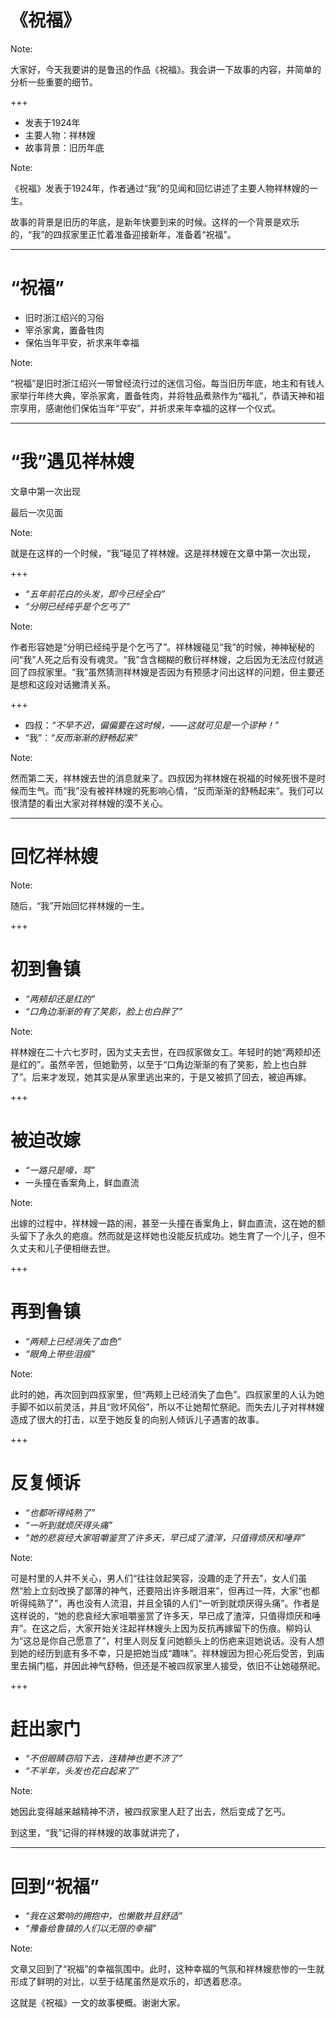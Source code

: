 # 《祝福》

Note:

大家好，今天我要讲的是鲁迅的作品《祝福》。我会讲一下故事的内容，并简单的分析一些重要的细节。

+++

- 发表于1924年
- 主要人物：祥林嫂
- 故事背景：旧历年底

Note:

《祝福》发表于1924年，作者通过“我”的见闻和回忆讲述了主要人物祥林嫂的一生。

故事的背景是旧历的年底，是新年快要到来的时候。这样的一个背景是欢乐的，“我”的四叔家里正忙着准备迎接新年，准备着“祝福”。

---

# “祝福”

- 旧时浙江绍兴的习俗
- 宰杀家禽，置备牲肉
- 保佑当年平安，祈求来年幸福

Note:

“祝福”是旧时浙江绍兴一带曾经流行过的迷信习俗。每当旧历年底，地主和有钱人家举行年终大典，宰杀家禽，置备牲肉，并将牲品煮熟作为“福礼”，恭请天神和祖宗享用，感谢他们保佑当年“平安”，并祈求来年幸福的这样一个仪式。

---

# “我”遇见祥林嫂

文章中第一次出现

最后一次见面

Note:

就是在这样的一个时候，“我”碰见了祥林嫂。这是祥林嫂在文章中第一次出现，

+++

- *“五年前花白的头发，即今已经全白”*
- *“分明已经纯乎是个乞丐了”*

Note: 

作者形容她是“分明已经纯乎是个乞丐了”。祥林嫂碰见“我”的时候，神神秘秘的问“我”人死之后有没有魂灵。“我”含含糊糊的敷衍祥林嫂，之后因为无法应付就逃回了四叔家里。“我”虽然猜测祥林嫂是否因为有预感才问出这样的问题，但主要还是想和这段对话撇清关系。

+++

- 四叔：*“不早不迟，偏偏要在这时候，——这就可见是一个谬种！”*
- “我”：*“反而渐渐的舒畅起来”*

Note:

然而第二天，祥林嫂去世的消息就来了。四叔因为祥林嫂在祝福的时候死很不是时候而生气。而“我”没有被祥林嫂的死影响心情，“反而渐渐的舒畅起来”。我们可以很清楚的看出大家对祥林嫂的漠不关心。

---

# 回忆祥林嫂

Note:

随后，“我”开始回忆祥林嫂的一生。

+++

# 初到鲁镇

- *“两颊却还是红的”*
- *“口角边渐渐的有了笑影，脸上也白胖了”*

Note:

祥林嫂在二十六七岁时，因为丈夫去世，在四叔家做女工。年轻时的她“两颊却还是红的”。虽然辛苦，但她勤劳，以至于“口角边渐渐的有了笑影，脸上也白胖了”。后来才发现，她其实是从家里逃出来的，于是又被抓了回去，被迫再嫁。

+++

# 被迫改嫁

- *“一路只是嚎，骂”*
- 一头撞在香案角上，鲜血直流

Note:

出嫁的过程中，祥林嫂一路的闹，甚至一头撞在香案角上，鲜血直流，这在她的额头留下了永久的疤痕。然而就是这样她也没能反抗成功。她生育了一个儿子，但不久丈夫和儿子便相继去世。

+++

# 再到鲁镇

- *“两颊上已经消失了血色”*
- *“眼角上带些泪痕”*

Note:

此时的她，再次回到四叔家里，但“两颊上已经消失了血色”。四叔家里的人认为她手脚不如以前灵活，并且“败坏风俗”，所以不让她帮忙祭祀。而失去儿子对祥林嫂造成了很大的打击，以至于她反复的向别人倾诉儿子遇害的故事。

+++

# 反复倾诉

- *“也都听得纯熟了”*
- *“一听到就烦厌得头痛”*
- *“她的悲哀经大家咀嚼鉴赏了许多天，早已成了渣滓，只值得烦厌和唾弃”*

Note:

可是村里的人并不关心，男人们“往往敛起笑容，没趣的走了开去”，女人们虽然“脸上立刻改换了鄙薄的神气，还要陪出许多眼泪来”，但再过一阵，大家“也都听得纯熟了”，再也没有人流泪，并且全镇的人们“一听到就烦厌得头痛”。作者是这样说的，“她的悲哀经大家咀嚼鉴赏了许多天，早已成了渣滓，只值得烦厌和唾弃”。在这之后，大家开始关注起祥林嫂头上因为反抗再嫁留下的伤痕。柳妈认为“这总是你自己愿意了”，村里人则反复问她额头上的伤疤来逗她说话。没有人想到她的经历到底有多不幸，只是把她当成“趣味”。祥林嫂因为担心死后受苦，到庙里去捐门槛，并因此神气舒畅，但还是不被四叔家里人接受，依旧不让她碰祭祀。

+++

# 赶出家门

- *“不但眼睛窃陷下去，连精神也更不济了”*
- *“不半年，头发也花白起来了”*

Note:

她因此变得越来越精神不济，被四叔家里人赶了出去，然后变成了乞丐。

到这里，“我”记得的祥林嫂的故事就讲完了，

---

# 回到“祝福”

- *“我在这繁响的拥抱中，也懒散并且舒适”*
- *“豫备给鲁镇的人们以无限的幸福”*


Note:

文章又回到了“祝福”的幸福氛围中。此时，这种幸福的气氛和祥林嫂悲惨的一生就形成了鲜明的对比，以至于结尾虽然是欢乐的，却透着悲凉。

这就是《祝福》一文的故事梗概。谢谢大家。